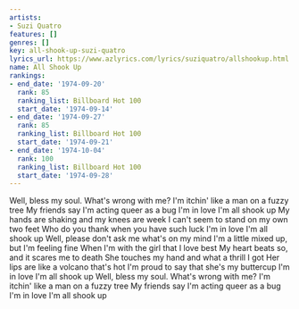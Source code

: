 ```yaml
---
artists:
- Suzi Quatro
features: []
genres: []
key: all-shook-up-suzi-quatro
lyrics_url: https://www.azlyrics.com/lyrics/suziquatro/allshookup.html
name: All Shook Up
rankings:
- end_date: '1974-09-20'
  rank: 85
  ranking_list: Billboard Hot 100
  start_date: '1974-09-14'
- end_date: '1974-09-27'
  rank: 85
  ranking_list: Billboard Hot 100
  start_date: '1974-09-21'
- end_date: '1974-10-04'
  rank: 100
  ranking_list: Billboard Hot 100
  start_date: '1974-09-28'
---
```


Well, bless my soul. What's wrong with me?
I'm itchin' like a man on a fuzzy tree
My friends say I'm acting queer as a bug
I'm in love
I'm all shook up
My hands are shaking and my knees are week
I can't seem to stand on my own two feet
Who do you thank when you have such luck
I'm in love
I'm all shook up
Well, please don't ask me what's on my mind
I'm a little mixed up, but I'm feeling fine
When I'm with the girl that I love best
My heart beats so, and it scares me to death
She touches my hand and what a thrill I got
Her lips are like a volcano that's hot
I'm proud to say that she's my buttercup
I'm in love
I'm all shook up
Well, bless my soul. What's wrong with me?
I'm itchin' like a man on a fuzzy tree
My friends say I'm acting queer as a bug
I'm in love
I'm all shook up



